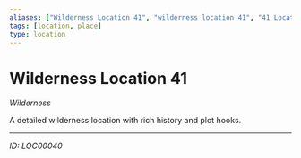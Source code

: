 ```yaml
---
aliases: ["Wilderness Location 41", "wilderness location 41", "41 Location Wilderness"]
tags: [location, place]
type: location
---
```


# Wilderness Location 41

*Wilderness*

A detailed wilderness location with rich history and plot hooks.

---
*ID: LOC00040*